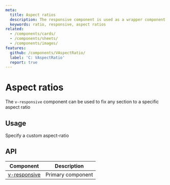 ```yaml
---
meta:
  title: Aspect ratios
  description: The responsive component is used as a wrapper component to force custom aspect ratios for its children.
  keywords: ratio, responsive, aspect ratios
related:
  - /components/cards/
  - /components/sheets/
  - /components/images/
features:
  github: /components/VAspectRatio/
  label: 'C: VAspectRatio'
  report: true
---
```


# Aspect ratios

The `v-responsive` component can be used to fix any section to a specific aspect ratio

<page-features />

## Usage

Specify a custom aspect-ratio

<usage name="v-responsive" />

<entry />

## API

| Component | Description |
| - | - |
| [v-responsive](/api/v-responsive/) | Primary component |

<api-inline hide-links />
